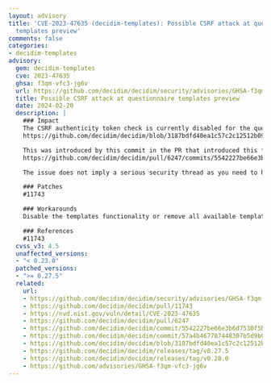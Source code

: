 ```yaml
---
layout: advisory
title: 'CVE-2023-47635 (decidim-templates): Possible CSRF attack at questionnaire
  templates preview'
comments: false
categories:
- decidim-templates
advisory:
  gem: decidim-templates
  cve: 2023-47635
  ghsa: f3qm-vfc3-jg6v
  url: https://github.com/decidim/decidim/security/advisories/GHSA-f3qm-vfc3-jg6v
  title: Possible CSRF attack at questionnaire templates preview
  date: 2024-02-20
  description: |
    ### Impact
    The CSRF authenticity token check is currently disabled for the questionnaire templates preview as per:
    https://github.com/decidim/decidim/blob/3187bdfd40ea1c57c2c12512b09a7fec0b2bed08/decidim-templates/app/controllers/decidim/templates/admin/questionnaire_templates_controller.rb#L11

    This was introduced by this commit in the PR that introduced this feature (#6247):
    https://github.com/decidim/decidim/pull/6247/commits/5542227be66e3b6d7530f5b536069bce09376660

    The issue does not imply a serious security thread as you need to have access also to the session cookie in order to see this resource. This URL does not allow modifying the resource but it may allow attackers to gain access to information which was not meant to be public.

    ### Patches
    #11743

    ### Workarounds
    Disable the templates functionality or remove all available templates.

    ### References
    #11743
  cvss_v3: 4.5
  unaffected_versions:
  - "< 0.23.0"
  patched_versions:
  - ">= 0.27.5"
  related:
    url:
    - https://github.com/decidim/decidim/security/advisories/GHSA-f3qm-vfc3-jg6v
    - https://github.com/decidim/decidim/pull/11743
    - https://nvd.nist.gov/vuln/detail/CVE-2023-47635
    - https://github.com/decidim/decidim/pull/6247
    - https://github.com/decidim/decidim/commit/5542227be66e3b6d7530f5b536069bce09376660
    - https://github.com/decidim/decidim/commit/57a4b467787448307b5d9b01ce6e2c8502e121ac
    - https://github.com/decidim/decidim/blob/3187bdfd40ea1c57c2c12512b09a7fec0b2bed08/decidim-templates/app/controllers/decidim/templates/admin/questionnaire_templates_controller.rb#L11
    - https://github.com/decidim/decidim/releases/tag/v0.27.5
    - https://github.com/decidim/decidim/releases/tag/v0.28.0
    - https://github.com/advisories/GHSA-f3qm-vfc3-jg6v
---
```

